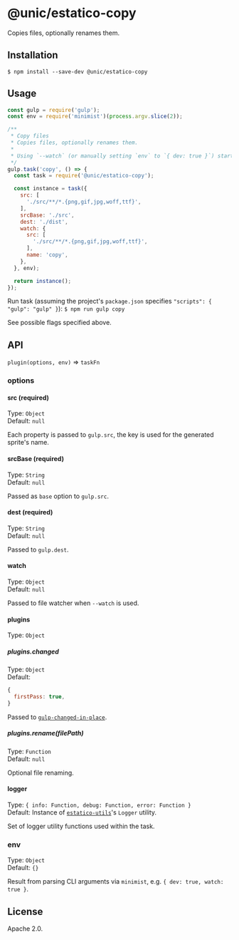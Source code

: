 # @unic/estatico-copy

Copies files, optionally renames them.

## Installation

```
$ npm install --save-dev @unic/estatico-copy
```

## Usage

```js
const gulp = require('gulp');
const env = require('minimist')(process.argv.slice(2));

/**
 * Copy files
 * Copies files, optionally renames them.
 *
 * Using `--watch` (or manually setting `env` to `{ dev: true }`) starts file watcher
 */
gulp.task('copy', () => {
  const task = require('@unic/estatico-copy');

  const instance = task({
    src: [
      './src/**/*.{png,gif,jpg,woff,ttf}',
    ],
    srcBase: './src',
    dest: './dist',
    watch: {
      src: [
        './src/**/*.{png,gif,jpg,woff,ttf}',
      ],
      name: 'copy',
    },
  }, env);

  return instance();
});
```

Run task (assuming the project's `package.json` specifies `"scripts": { "gulp": "gulp" }`):
`$ npm run gulp copy`

See possible flags specified above.

## API

`plugin(options, env)` => `taskFn`

### options

#### src (required)

Type: `Object`<br>
Default: `null`

Each property is passed to `gulp.src`, the key is used for the generated sprite's name.

#### srcBase (required)

Type: `String`<br>
Default: `null`

Passed as `base` option to `gulp.src`.

#### dest (required)

Type: `String`<br>
Default: `null`

Passed to `gulp.dest`.

#### watch

Type: `Object`<br>
Default: `null`

Passed to file watcher when `--watch` is used.

#### plugins

Type: `Object`

##### plugins.changed

Type: `Object`<br>
Default:
```js
{
  firstPass: true,
}
```

Passed to [`gulp-changed-in-place`](https://www.npmjs.com/package/gulp-changed-in-place).

##### plugins.rename(filePath)

Type: `Function`<br>
Default: `null`

Optional file renaming.

#### logger

Type: `{ info: Function, debug: Function, error: Function }`<br>
Default: Instance of [`estatico-utils`](../estatico-utils)'s `Logger` utility.

Set of logger utility functions used within the task.

### env

Type: `Object`<br>
Default: `{}`

Result from parsing CLI arguments via `minimist`, e.g. `{ dev: true, watch: true }`.

## License

Apache 2.0.
